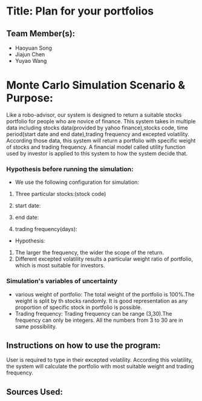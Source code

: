 # Title: Plan for your portfolios

## Team Member(s):
- Haoyuan Song
- Jiajun Chen
- Yuyao Wang


# Monte Carlo Simulation Scenario & Purpose:
Like a robo-advisor, our system is designed to return a suitable stocks portfolio for people who are novice of finance.
This system takes in multiple data including stocks data(provided by yahoo finance),stocks code, time period(start date
and end date),trading frequency and excepted volatility. According those data, this system will return a portfolio with specific weight of stocks and trading frequency.
A financial model called utility function used by investor is applied to this system to how the system decide that.

### Hypothesis before running the simulation:
- We use the following configuration for simulation:
1. Three particular stocks:(stock code)

2. start date:

3. end date:

4. trading frequency(days):


- Hypothesis:
1. The larger the frequency, the wider the scope of the return.
2. Different excepted volatility results a particular weight ratio of portfolio, which is most suitable for investors.


### Simulation's variables of uncertainty
- various weight of portfolio: The total weight of the portfolio is 100%.The weight is split by th stocks randomly. It is good representation as any proportion of specific stock in portfolio is possible.
- Trading frequency: Trading frequency can be range (3,30).The frequency can only be integers. All the numbers from 3 to 30 are in same possibility.

## Instructions on how to use the program:
User is required to type in their excepted volatility. According this volatility, the system will calculate the portfolio
with most suitable weight and trading frequency.

## Sources Used:

